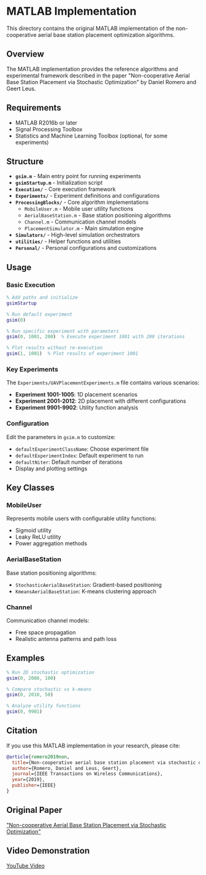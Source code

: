 # MATLAB Implementation

This directory contains the original MATLAB implementation of the non-cooperative aerial base station placement optimization algorithms.

## Overview

The MATLAB implementation provides the reference algorithms and experimental framework described in the paper "Non-cooperative Aerial Base Station Placement via Stochastic Optimization" by Daniel Romero and Geert Leus.

## Requirements

- MATLAB R2016b or later
- Signal Processing Toolbox
- Statistics and Machine Learning Toolbox (optional, for some experiments)

## Structure

- **`gsim.m`** - Main entry point for running experiments
- **`gsimStartup.m`** - Initialization script
- **`Execution/`** - Core execution framework
- **`Experiments/`** - Experiment definitions and configurations
- **`ProcessingBlocks/`** - Core algorithm implementations
  - `MobileUser.m` - Mobile user utility functions
  - `AerialBaseStation.m` - Base station positioning algorithms
  - `Channel.m` - Communication channel models
  - `PlacementSimulator.m` - Main simulation engine
- **`Simulators/`** - High-level simulation orchestrators
- **`utilities/`** - Helper functions and utilities
- **`Personal/`** - Personal configurations and customizations

## Usage

### Basic Execution

```matlab
% Add paths and initialize
gsimStartup

% Run default experiment
gsim(0)

% Run specific experiment with parameters
gsim(0, 1001, 200)  % Execute experiment 1001 with 200 iterations

% Plot results without re-execution
gsim(1, 1001)  % Plot results of experiment 1001
```

### Key Experiments

The `Experiments/UAVPlacementExperiments.m` file contains various scenarios:

- **Experiment 1001-1005**: 1D placement scenarios
- **Experiment 2001-2012**: 2D placement with different configurations
- **Experiment 9901-9902**: Utility function analysis

### Configuration

Edit the parameters in `gsim.m` to customize:

- `defaultExperimentClassName`: Choose experiment file
- `defaultExperimentIndex`: Default experiment to run
- `defaultNiter`: Default number of iterations
- Display and plotting settings

## Key Classes

### MobileUser
Represents mobile users with configurable utility functions:
- Sigmoid utility
- Leaky ReLU utility
- Power aggregation methods

### AerialBaseStation
Base station positioning algorithms:
- `StochasticAerialBaseStation`: Gradient-based positioning
- `KmeansAerialBaseStation`: K-means clustering approach

### Channel
Communication channel models:
- Free space propagation
- Realistic antenna patterns and path loss

## Examples

```matlab
% Run 2D stochastic optimization
gsim(0, 2008, 100)

% Compare stochastic vs k-means
gsim(0, 2010, 50)

% Analyze utility functions
gsim(0, 9901)
```

## Citation

If you use this MATLAB implementation in your research, please cite:

```bibtex
@article{romero2019non,
  title={Non-cooperative aerial base station placement via stochastic optimization},
  author={Romero, Daniel and Leus, Geert},
  journal={IEEE Transactions on Wireless Communications},
  year={2019},
  publisher={IEEE}
}
```

## Original Paper

["Non-cooperative Aerial Base Station Placement via Stochastic Optimization"](https://arxiv.org/abs/1905.03988)

## Video Demonstration

[YouTube Video](https://www.youtube.com/watch?v=ZNQiVQ3TtGI)